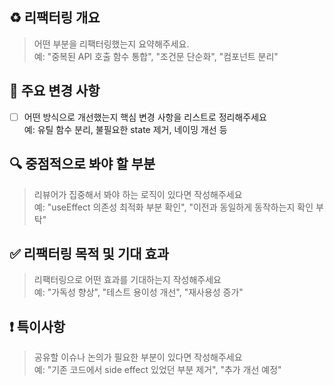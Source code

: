 ## ♻️ 리팩터링 개요

> 어떤 부분을 리팩터링했는지 요약해주세요.  
> 예: "중복된 API 호출 함수 통합", "조건문 단순화", "컴포넌트 분리"

## 📌 주요 변경 사항

- [ ] 어떤 방식으로 개선했는지 핵심 변경 사항을 리스트로 정리해주세요  
       예: 유틸 함수 분리, 불필요한 state 제거, 네이밍 개선 등

## 🔍 중점적으로 봐야 할 부분

> 리뷰어가 집중해서 봐야 하는 로직이 있다면 작성해주세요  
> 예: "useEffect 의존성 최적화 부분 확인", "이전과 동일하게 동작하는지 확인 부탁"

## ✅ 리팩터링 목적 및 기대 효과

> 리팩터링으로 어떤 효과를 기대하는지 작성해주세요  
> 예: "가독성 향상", "테스트 용이성 개선", "재사용성 증가"

## ❗ 특이사항

> 공유할 이슈나 논의가 필요한 부분이 있다면 작성해주세요  
> 예: "기존 코드에서 side effect 있었던 부분 제거", "추가 개선 예정"

